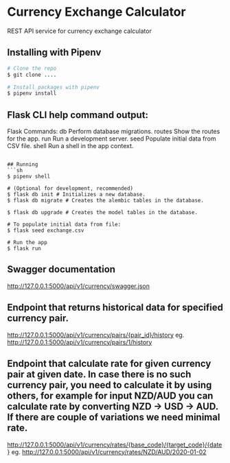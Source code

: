 # Currency Exchange Calculator
REST API service for currency exchange calculator


## Installing with Pipenv
```sh
# Clone the repo
$ git clone ....

# Install packages with pipenv
$ pipenv install
```

## Flask CLI help command output:
Flask Commands:
  db      Perform database migrations.
  routes  Show the routes for the app.
  run     Run a development server.
  seed    Populate initial data from CSV file.
  shell   Run a shell in the app context.
```

## Running
```sh
$ pipenv shell

# (Optional for development, recommended)
$ flask db init # Initializes a new database.
$ flask db migrate # Creates the alembic tables in the database.

$ flask db upgrade # Creates the model tables in the database.

# To populate initial data from file:
$ flask seed exchange.csv

# Run the app
$ flask run
```


## Swagger documentation
http://127.0.0.1:5000/api/v1/currency/swagger.json


## Endpoint that returns historical data for specified currency pair.
http://127.0.0.1:5000/api/v1/currency/pairs/{pair_id}/history
eg. http://127.0.0.1:5000/api/v1/currency/pairs/1/history

## Endpoint that calculate rate for given currency pair at given date. In case there is no such currency pair, you need to calculate it by using others, for example for input NZD/AUD you can calculate rate by converting NZD -> USD -> AUD. If there are couple of variations we need minimal rate.
http://127.0.0.1:5000/api/v1/currency/rates/{base_code}/{target_code}/{date}
eg. http://127.0.0.1:5000/api/v1/currency/rates/NZD/AUD/2020-01-02
